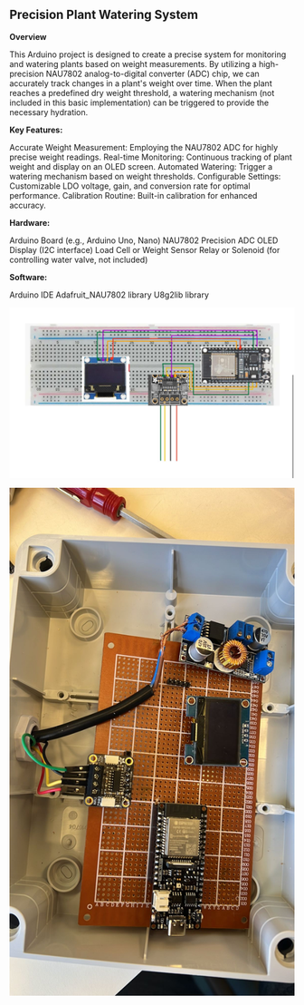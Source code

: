 ## Precision Plant Watering System

**Overview**

This Arduino project is designed to create a precise system for monitoring and watering plants based on weight measurements. By utilizing a high-precision NAU7802 analog-to-digital converter (ADC) chip, we can accurately track changes in a plant's weight over time. When the plant reaches a predefined dry weight threshold, a watering mechanism (not included in this basic implementation) can be triggered to provide the necessary hydration.

**Key Features:**

Accurate Weight Measurement: Employing the NAU7802 ADC for highly precise weight readings.
Real-time Monitoring: Continuous tracking of plant weight and display on an OLED screen.
Automated Watering: Trigger a watering mechanism based on weight thresholds.
Configurable Settings: Customizable LDO voltage, gain, and conversion rate for optimal performance.
Calibration Routine: Built-in calibration for enhanced accuracy.

**Hardware:**

Arduino Board (e.g., Arduino Uno, Nano)
NAU7802 Precision ADC
OLED Display (I2C interface)
Load Cell or Weight Sensor
Relay or Solenoid (for controlling water valve, not included)

**Software:**

Arduino IDE
Adafruit_NAU7802 library
U8g2lib library




![alt text](image.png)


![alt text](image-1.png)




